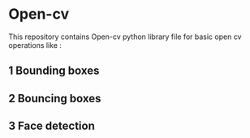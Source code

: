 # Open-cv
This repository contains Open-cv python library file for basic open cv operations like :
## 1 Bounding boxes
## 2 Bouncing boxes
## 3 Face detection
